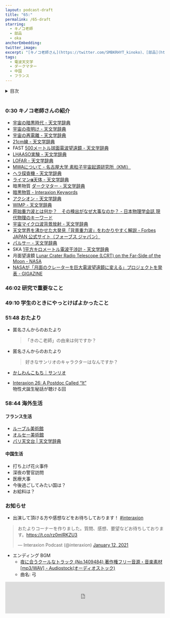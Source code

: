 ```yaml
---
layout: podcast-draft
title: "65:"
permalink: /65-draft
starring:
  - キノコ老師
  - 部品
  - oka
anchorEmbedding:
twitter_image: 
excerpt: "[キノコ老師さん](https://twitter.com/SMBKRHYT_kinoko)、[部品](https://twitter.com/tjmlab)、[oka](https://x.com/nowohyeah)で、電波天文学、海外でのキャリアなどについて話しました。 (2024/09/21 収録)"
tags:
  - 電波天文学
  - ダークマター
  - 中国
  - フランス
---
```


<details>
<!-- https://github.com/gettalong/kramdown/issues/155#issuecomment-339793629 -->
<summary markdown='span'>目次</summary>
<nav>
  * this unordered seed list will be replaced by toc as unordered list
  {:toc}
<!-- https://stackoverflow.com/a/38419441/11480802 -->
</nav>
</details>
<br>

### 0:30 キノコ老師さんの紹介

- [宇宙の暗黒時代 - 天文学辞典](https://astro-dic.jp/dark-age-of-the-universe/)
- [宇宙の夜明け - 天文学辞典](https://astro-dic.jp/cosmic-dawn/)
- [宇宙の再電離 - 天文学辞典](https://astro-dic.jp/cosmic-reionization/)
- [21cm線 - 天文学辞典](https://astro-dic.jp/21cm-line-of-hydrogen/)
- FAST [500メートル球面電波望遠鏡 - 天文学辞典](https://astro-dic.jp/five-hundred-meter-aperture-spherical-radio-telescope/)
- [LHAASO実験 - 天文学辞典](https://astro-dic.jp/lhaaso/)
- [LOFAR - 天文学辞典](https://astro-dic.jp/lofar/)
- [MWAについて - 名古屋大学 素粒子宇宙起源研究所（KMI）](https://www.kmi.nagoya-u.ac.jp/mwa%E3%81%AB%E3%81%A4%E3%81%84%E3%81%A6/)
- [ヘラ探査機 - 天文学辞典](https://astro-dic.jp/hera-spacecraft/)
- [ライマン𝛂天体 - 天文学辞典](https://astro-dic.jp/lyman-alpha-object/)
- 暗黒物質 [ダークマター - 天文学辞典](https://astro-dic.jp/dark-matter-2/)
- [暗黒物質 - Interaxion Keywords](https://interaxion-podcast.github.io/keywords/dark-matter/)
- [アクシオン - 天文学辞典](https://astro-dic.jp/axion/)
- [WIMP - 天文学辞典](https://astro-dic.jp/wimp/)
- [原始重力波とは何か？　その検出がなぜ大事なのか？ - 日本物理学会誌 現代物理のキーワード](https://www.jstage.jst.go.jp/article/butsuri/72/3/72_156/_article/-char/ja/)
- [宇宙マイクロ波背景放射 - 天文学辞典](https://astro-dic.jp/cosmic-microwave-background-radiation/)
- [天文学界を沸かせた大発見「背景重力波」をわかりやすく解説 - Forbes JAPAN 公式サイト（フォーブス ジャパン）](https://forbesjapan.com/articles/detail/64277)
- [パルサー - 天文学辞典](https://astro-dic.jp/pulsar/)
- SKA [1平方キロメートル電波干渉計 - 天文学辞典](https://astro-dic.jp/square-kilometre-array/)
- 月面望遠鏡 [Lunar Crater Radio Telescope (LCRT) on the Far-Side of the Moon - NASA](https://www.nasa.gov/general/lunar-crater-radio-telescope-lcrt-on-the-far-side-of-the-moon/)
- [NASAが「月面のクレーターを巨大電波望遠鏡に変える」プロジェクトを発表 - GIGAZINE](https://gigazine.net/news/20200410-nasa-lunar-crater-radio-telescope/)

### 46:02 研究で重要なこと

### 49:10 学生のときにやっとけばよかったこと

### 51:48 おたより

- 匿名さんからのおたより
  >「きのこ老師」の由来は何ですか？
- 匿名さんからのおたより
  >好きなサンリオのキャラクターはなんですか？

- [かしわんこもち｜サンリオ](https://www.sanrio.co.jp/characters/kashiwankomochi/)
- [Interaxion 26: A Postdoc Called “It”](https://interaxion-podcast.github.io/26)  
  物性犬誕生秘話が聴ける回

### 58:44 海外生活

#### フランス生活

- [ルーブル美術館](https://www.louvre.fr/en)
- [オルセー美術館](https://www.musee-orsay.fr/en)
- [パリ天文台 | 天文学辞典](https://astro-dic.jp/paris-observatory/)

#### 中国生活

- 打ち上げ花火事件
- 深夜の警官訪問
- 医療大事
- 今後過ごしてみたい国は？
- お給料は？

### お知らせ

- 出演して頂ける方や感想などをお待ちしております！ [#interaxion](https://twitter.com/hashtag/interaxion)

<blockquote class="twitter-tweet tw-align-center"><p lang="ja" dir="ltr">おたよりコーナーを作りました。質問、感想、要望などお待ちしております。<a href="https://t.co/rz0mlRKZU3">https://t.co/rz0mlRKZU3</a></p>— Interaxion Podcast (@interaxion) <a href="https://twitter.com/interaxion/status/1348936492488421378?ref_src=twsrc%5Etfw">January 12, 2021</a>
</blockquote> <script async src="https://platform.twitter.com/widgets.js" charset="utf-8"></script>

- エンディング BGM
  - [夜に合うクールなトラック (No.1409484) 著作権フリー音源・音楽素材 [mp3/WAV] - Audiostock(オーディオストック)](https://audiostock.jp/audio/1409484)
  - 曲名: 弓

<iframe width="100%" height="100" scrolling="no" frameborder="no" src="https://audiostock.jp/embed?id=1409484"></iframe>
